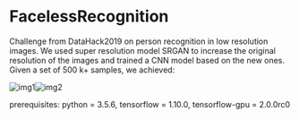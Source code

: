 # FacelessRecognition
Challenge from DataHack2019 on person recognition in low resolution images.
We used super resolution model SRGAN to increase the original resolution of the images and trained a CNN model based on the new ones.
Given a set of 500 k+ samples, we achieved: 



![img1](https://github.com/yussiroz/FacelessRecognition/blob/master/samples/example_1.jpg)![img2](https://github.com/yussiroz/FacelessRecognition/blob/master/samples/example_2.jpg)



prerequisites: 
python = 3.5.6, tensorflow = 1.10.0, tensorflow-gpu = 2.0.0rc0
